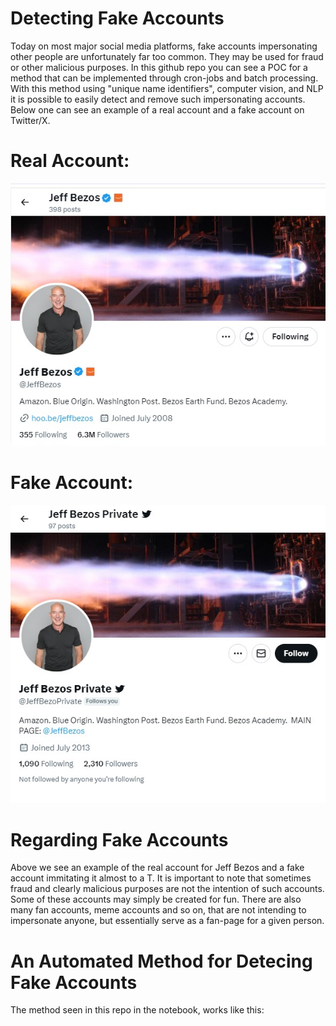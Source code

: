 # Detecting Fake Accounts
Today on most major social media platforms, fake accounts impersonating other people are unfortunately far too common. They may be used for fraud or other malicious purposes. In this github repo you can see a POC for a method that can be implemented through cron-jobs and batch processing. With this method using "unique name identifiers", computer vision, and NLP it is possible to easily detect and remove such impersonating accounts. Below one can see an example of a real account and a fake account on Twitter/X.

# Real Account:
![image](https://github.com/tomwillcode/Detecting_Fake_Accounts/blob/master/Resources/Real_Jeff_Bezos.jpg)

# Fake Account:
![image](https://github.com/tomwillcode/Detecting_Fake_Accounts/blob/master/Resources/Fake_Jeff_Bezos.jpg)

# Regarding Fake Accounts
Above we see an example of the real account for Jeff Bezos and a fake account immitating it almost to a T. It is important to note that sometimes fraud and clearly malicious purposes are not the intention of such accounts. Some of these accounts may simply be created for fun. There are also many fan accounts, meme accounts and so on, that are not intending to impersonate anyone, but essentially serve as a fan-page for a given person. 

# An Automated Method for Detecing Fake Accounts
The method seen in this repo in the notebook, works like this:




